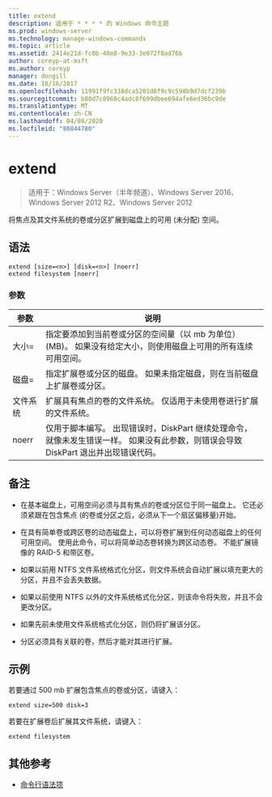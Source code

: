 ```yaml
---
title: extend
description: 适用于 * * * * 的 Windows 命令主题
ms.prod: windows-server
ms.technology: manage-windows-commands
ms.topic: article
ms.assetid: 2414e21d-fc0b-40e8-9e33-3e072f8ad76b
author: coreyp-at-msft
ms.author: coreyp
manager: dongill
ms.date: 10/16/2017
ms.openlocfilehash: 11991f9fc338dca5201d8f9c9c598b9d7dcf239b
ms.sourcegitcommit: b00d7c8968c4adc8f699dbee694afe6ed36bc9de
ms.translationtype: MT
ms.contentlocale: zh-CN
ms.lasthandoff: 04/08/2020
ms.locfileid: "80844780"
---
```

# <a name="extend"></a>extend

>适用于：Windows Server（半年频道）、Windows Server 2016、Windows Server 2012 R2、Windows Server 2012

将焦点及其文件系统的卷或分区扩展到磁盘上的可用 \(未分配\) 空间。  
  
  
  
## <a name="syntax"></a>语法  
  
```  
extend [size=<n>] [disk=<n>] [noerr]  
extend filesystem [noerr]  
```  
  
### <a name="parameters"></a>参数  
  
| 参数  |                                                                                             说明                                                                                              |
|------------|------------------------------------------------------------------------------------------------------------------------------------------------------------------------------------------------------|
| 大小\=<n>  |      指定要添加到当前卷或分区的空间量（以 mb 为单位） \(MB\)。 如果没有给定大小，则使用磁盘上可用的所有连续可用空间。       |
| 磁盘\=<n>  |                          指定扩展卷或分区的磁盘。 如果未指定磁盘，则在当前磁盘上扩展卷或分区。                          |
| 文件系统 |                                   扩展具有焦点的卷的文件系统。 仅适用于未使用卷进行扩展的文件系统。                                    |
|   noerr    | 仅用于脚本编写。 出现错误时，DiskPart 继续处理命令，就像未发生错误一样。 如果没有此参数，则错误会导致 DiskPart 退出并出现错误代码。 |
  
## <a name="remarks"></a>备注  
  
-   在基本磁盘上，可用空间必须与具有焦点的卷或分区位于同一磁盘上。 它还必须紧跟在包含焦点 \(的卷或分区之后，必须从下一个扇区偏移量\)开始。  
  
-   在具有简单卷或跨区卷的动态磁盘上，可以将卷扩展到任何动态磁盘上的任何可用空间。 使用此命令，可以将简单动态卷转换为跨区动态卷。 不能扩展镜像的 RAID\-5 和带区卷。  
  
-   如果以前用 NTFS 文件系统格式化分区，则文件系统会自动扩展以填充更大的分区，并且不会丢失数据。  
  
-   如果以前使用 NTFS 以外的文件系统格式化分区，则该命令将失败，并且不会更改分区。  
  
-   如果先前未使用文件系统格式化分区，则仍将扩展该分区。  
  
-   分区必须具有关联的卷，然后才能对其进行扩展。  
  
## <a name="examples"></a><a name=BKMK_examples></a>示例  
若要通过 500 mb 扩展包含焦点的卷或分区，请键入：  
  
```  
extend size=500 disk=3  
```  
  
若要在扩展卷后扩展其文件系统，请键入：  
  
```  
extend filesystem  
```  
  
## <a name="additional-references"></a>其他参考  
- [命令行语法项](command-line-syntax-key.md)  
  

  

